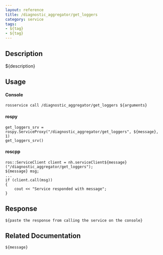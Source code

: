 ```yaml
---
layout: reference
title: /diagnostic_aggregator/get_loggers
category: service
tags: 
- ${tag} 
- ${tag}
---
```


## Description
${description}

## Usage
#### Console
```
rosservice call /diagnostic_aggregator/get_loggers ${arguments}
```

#### rospy
```
get_loggers_srv = rospy.ServiceProxy("/diagnostic_aggregator/get_loggers", ${message}, 1)
get_loggers_srv()
```

#### roscpp
```
ros::ServiceClient client = nh.serviceClient${message}("/diagnostic_aggregator/get_loggers");
${message} msg;
...
if (client.call(msg))
{
    cout << "Service responded with message";
}
```

## Response
```
${paste the response from calling the service on the console}
```

## Related Documentation
``${message}``  